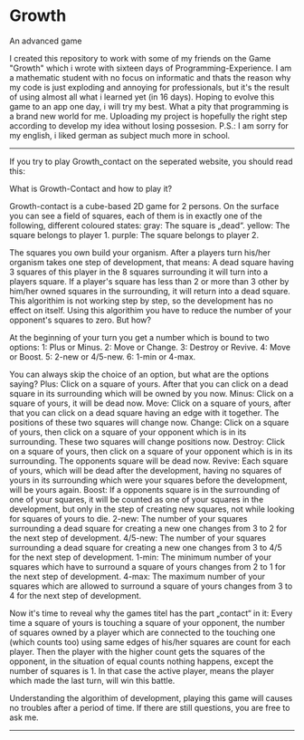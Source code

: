 # Growth
An advanced game

I created this repository to work with some of my friends on the Game "Growth" which i wrote with sixteen days of Programming-Experience. I am a mathematic student with no focus on informatic and thats the reason why my code is just exploding and annoying for professionals, but it's the result of using almost all what i learned yet (in 16 days). Hoping to evolve this game to an app one day, i will try my best. What a pity that programming is a brand new world for me.
Uploading my project is hopefully the right step according to develop my idea without losing possesion.
P.S.: I am sorry for my english, i liked german as subject much more in school.

*************************************************************************************
If you try to play Growth_contact on the seperated website, you should read this:

What is Growth-Contact and how to play it?

Growth-contact is a cube-based 2D game for 2 persons. On the surface you can see a field of squares, each of them is in exactly one of the following, different coloured states:
	gray:	 The square is „dead“.
	yellow: The square belongs to player 1.
	purple: The square belongs to player 2.

The squares you own build your organism. After a players turn his/her organism takes one step of development, that means:
	A dead square having 3 squares of this player in the 8 squares surrounding it will turn
	into a players square.
	If a player's square has less than 2 or more than 3 other by him/her owned squares in the 	surrounding, it will return into a dead square.
This algorithim is not working step by step, so the development has no effect on itself.
Using this algorithim you have to reduce the number of your opponent's squares to zero. But how?

At the beginning of your turn you get a number which is bound to two options:
	1: Plus or Minus.
	2: Move or Change.
	3: Destroy or Revive.
	4: Move or Boost.
	5: 2-new or 4/5-new.
	6: 1-min or 4-max.

You can always skip the choice of an option, but what are the options saying?
Plus: Click on a square of yours. After that you can click on a dead square in its surrounding 	which will be owned by you now.
Minus: Click on a square of yours, it will be dead now.
Move: Click on a square of yours, after that you can click on a dead square having an edge with it 	together. The positions of these two squares will change now.
Change: Click on a square of yours, then click on a square of your opponent which is in its 	surrounding. These two squares will change positions now.
Destroy: Click on a square of yours, then click on a square of your opponent which is in its 	surrounding. The opponents square will be dead now.
Revive: Each square of yours, which will be dead after the development, having no squares of yours 	in its surrounding which were your squares before the development, will be yours again.
Boost: If a opponents square is in the surrounding of one of your squares, it will be counted as one 	of your squares in the development, but only in the step of creating new squares, not while 	looking for squares of yours to die.
2-new: The number of your squares surrounding a dead square for creating a new one changes from 	3 to 2 for the next step of development.
4/5-new: The number of your squares surrounding a dead square for creating a new one changes 	from 3 to 4/5 for the next step of development.
1-min: The minimum number of your squares which have to surround a square of yours changes 	from 2 to 1 for the next step of development.
4-max: The maximum number of your squares which are allowed to surround a square of yours 	changes from 3 to 4 for the next step of development.

Now it's time to reveal why the games titel has the part „contact“ in it:
	Every time a square of yours is touching a square of your opponent, the number of squares 	owned by a player which are connected to the touching one (which counts too) using same 	edges of his/her squares are count for each player.
	Then the player with the higher count gets the squares of the opponent, in the situation of 	equal counts nothing happens, except the number of squares is 1. In that case the active 	player, means the player which made the last turn, will win this battle.

Understanding the algorithim of development, playing this game will causes no troubles after a period of time.
If there are still questions, you are free to ask me.

***********************************************************************************************
